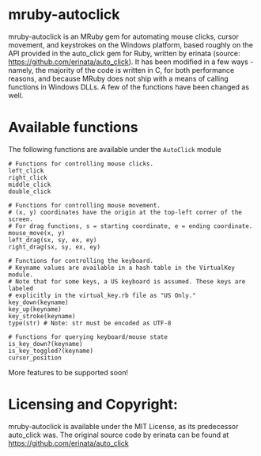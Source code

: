 # mruby-autoclick

mruby-autoclick is an MRuby gem for automating mouse clicks, cursor movement, and keystrokes on the Windows platform, based roughly on the API provided in the auto_click gem for Ruby, written by erinata (source: https://github.com/erinata/auto_click). It has been modified in a few ways - namely, the majority of the code is written in C, for both performance reasons, and because MRuby does not ship with a means of calling functions in Windows DLLs. A few of the functions have been changed as well.

# Available functions

The following functions are available under the `AutoClick` module

```
# Functions for controlling mouse clicks.
left_click
right_click
middle_click
double_click

# Functions for controlling mouse movement.
# (x, y) coordinates have the origin at the top-left corner of the screen.
# For drag functions, s = starting coordinate, e = ending coordinate.
mouse_move(x, y)
left_drag(sx, sy, ex, ey)
right_drag(sx, sy, ex, ey)

# Functions for controlling the keyboard.
# Keyname values are available in a hash table in the VirtualKey module.
# Note that for some keys, a US keyboard is assumed. These keys are labeled
# explicitly in the virtual_key.rb file as "US Only."
key_down(keyname)
key_up(keyname)
key_stroke(keyname)
type(str) # Note: str must be encoded as UTF-8

# Functions for querying keyboard/mouse state
is_key_down?(keyname)
is_key_toggled?(keyname)
cursor_position
```

More features to be supported soon!

# Licensing and Copyright:

mruby-autoclick is available under the MIT License, as its predecessor auto_click was. The original source code by erinata can be found at https://github.com/erinata/auto_click